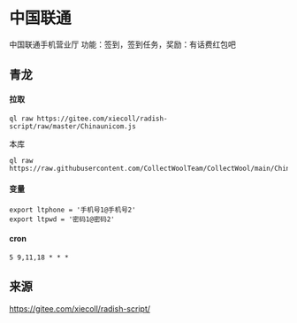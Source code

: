 # 中国联通
中国联通手机营业厅
功能：签到，签到任务，奖励：有话费红包吧

## 青龙
#### 拉取
```
ql raw https://gitee.com/xiecoll/radish-script/raw/master/Chinaunicom.js
```
本库
```
ql raw https://raw.githubusercontent.com/CollectWoolTeam/CollectWool/main/ChinaUnicom/Chinaunicom.js
```
#### 变量
```
export ltphone = '手机号1@手机号2'
export ltpwd = '密码1@密码2'
```

#### cron
```
5 9,11,18 * * *
```

## 来源
https://gitee.com/xiecoll/radish-script/
